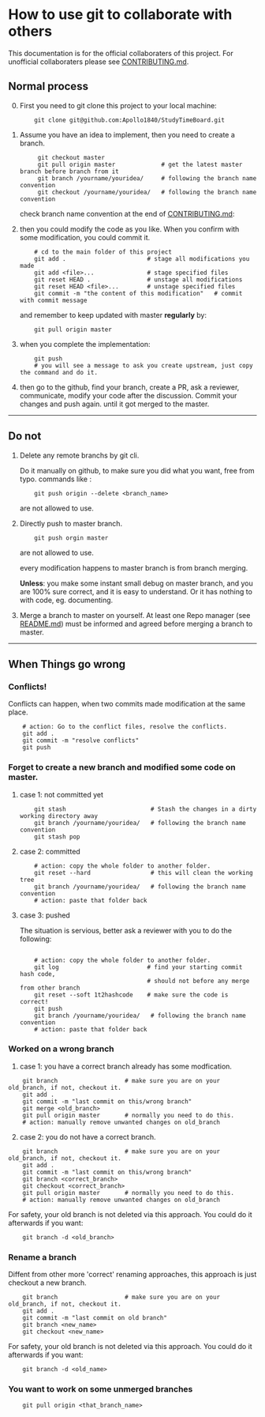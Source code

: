 # How to use git to collaborate with others

This documentation is for the official collaboraters of this project.
For unofficial collaboraters please see [CONTRIBUTING.md](https://github.com/Apollo1840/StudyTimeBoard/blob/master/CONTRIBUTING.md). 

## Normal process

0.  First you need to git clone this project to your local machine:

    ```shell
        git clone git@github.com:Apollo1840/StudyTimeBoard.git
    ```

1.  Assume you have an idea to implement, then you need to create a branch.

    ```shell
         git checkout master
         git pull origin master             # get the latest master branch before branch from it
         git branch /yourname/youridea/     # following the branch name convention
         git checkout /yourname/youridea/   # following the branch name convention
    ```

    check branch name convention at the end of [CONTRIBUTING.md](https://github.com/Apollo1840/StudyTimeBoard/blob/master/CONTRIBUTING.md):

2.  then you could modify the code as you like. When you confirm with some modification, you could commit it.

    ```shell
        # cd to the main folder of this project
        git add .                       # stage all modifications you made
        git add <file>...               # stage specified files
        git reset HEAD .                # unstage all modifications
        git reset HEAD <file>...        # unstage specified files
        git commit -m "the content of this modification"   # commit with commit message
    ```

    and remember to keep updated with master **regularly** by:

    ```shell
        git pull origin master
    ```

3.  when you complete the implementation:

    ```shell
        git push
        # you will see a message to ask you create upstream, just copy the command and do it.
    ```

4.  then go to the github, find your branch, create a PR, ask a reviewer, communicate, modify your code after the discussion. Commit your changes and push again. until it got merged to the master.

---

## Do not

1. Delete any remote branchs by git cli.

   Do it manually on github, to make sure you did what you want, free from typo. commands like :

   ```shell
       git push origin --delete <branch_name>
   ```

   are not allowed to use.

2. Directly push to master branch.

   ```shell
       git push orgin master
   ```

   are not allowed to use.

   every modification happens to master branch is from branch merging.

   **Unless**: you make some instant small debug on master branch, and you are 100% sure correct, and it is easy to understand. Or it has nothing to with code, eg. documenting.

3. Merge a branch to master on yourself. At least one Repo manager (see [README.md](https://github.com/Apollo1840/StudyTimeBoard/blob/master/README.md)) must be informed and agreed before merging a branch to master.

---

## When Things go wrong

### Conflicts!
Conflicts can happen, when two commits made modification at the same place.
```shell
    # action: Go to the conflict files, resolve the conflicts.
    git add .
    git commit -m "resolve conflicts"
    git push
```

### Forget to create a new branch and modified some code on master.

1.  case 1: not committed yet

    ```shell
        git stash                        # Stash the changes in a dirty working directory away 
        git branch /yourname/youridea/   # following the branch name convention
        git stash pop
    ```

2.  case 2: committed

    ```shell
        # action: copy the whole folder to another folder.
        git reset --hard                 # this will clean the working tree
        git branch /yourname/youridea/   # following the branch name convention
        # action: paste that folder back
    ```

3.  case 3: pushed

    The situation is servious, better ask a reviewer with you to do the following:

    ```shell

        # action: copy the whole folder to another folder.
        git log                         # find your starting commit hash code,
                                        # should not before any merge from other branch
        git reset --soft 1t2hashcode    # make sure the code is correct!
        git push
        git branch /yourname/youridea/   # following the branch name convention
        # action: paste that folder back
    ```

### Worked on a wrong branch

1. case 1: you have a correct branch already has some modfication.

```shell
    git branch                   # make sure you are on your old_branch, if not, checkout it.
    git add .
    git commit -m "last commit on this/wrong branch"
    git merge <old_branch>
    git pull origin master       # normally you need to do this.
    # action: manually remove unwanted changes on old_branch
```

2. case 2: you do not have a correct branch.

```shell
    git branch                   # make sure you are on your old_branch, if not, checkout it.
    git add .
    git commit -m "last commit on this/wrong branch"
    git branch <correct_branch>
    git checkout <correct_branch>
    git pull origin master       # normally you need to do this.
    # action: manually remove unwanted changes on old_branch
```

For safety, your old branch is not deleted via this approach.
You could do it afterwards if you want:

```shell
    git branch -d <old_branch>
```

### Rename a branch

Diffent from other more 'correct' renaming approaches, this approach is just checkout a new branch.

```shell
    git branch                   # make sure you are on your old_branch, if not, checkout it.
    git add .
    git commit -m "last commit on old branch"
    git branch <new_name>
    git checkout <new_name>
```

For safety, your old branch is not deleted via this approach.
You could do it afterwards if you want:

```shell
    git branch -d <old_name>
```

### You want to work on some unmerged branches

```shell
    git pull origin <that_branch_name>
```
